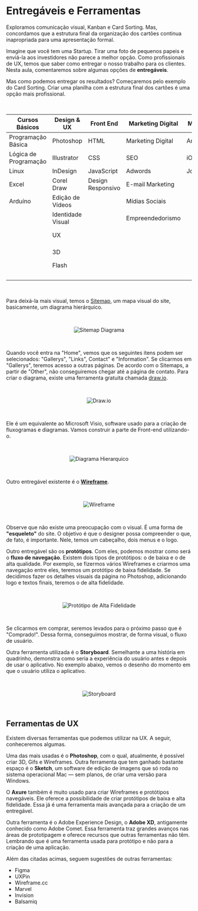 # Entregáveis e Ferramentas

Exploramos comunicação visual, Kanban e Card Sorting. Mas, concordamos que a estrutura final da organização dos cartões continua inapropriada para uma apresentação formal.

Imagine que você tem uma Startup. Tirar uma foto de pequenos papeis e enviá-la aos investidores não parece a melhor opção. Como profissionais de UX, temos que saber como entregar o nosso trabalho para os clientes. Nesta aula, comentaremos sobre algumas opções de **entregáveis**.

Mas como podemos entregar os resultados? Começaremos pelo exemplo do Card Sorting. Criar uma planilha com a estrutura final dos cartões é uma opção mais profissional.

<br>

Cursos Básicos | Design & UX | Front End | Marketing Digital | Mobile | Programação
------------ | ------------- | ------------- | ------------- | ------------- | -------------
Programação Básica | Photoshop | HTML | Marketing Digital | Android | Java
Lógica de Programação | Illustrator | CSS | SEO | iOS | PHP
Linux | InDesign | JavaScript | Adwords | Jogos | C# e .NET
Excel | Corel Draw | Design Responsivo | E-mail Marketing |  | Python
Arduíno | Edição de Vídeos |  | Mídias Sociais |  | Ruby
&nbsp;  | Identidade Visual |  | Empreendedorismo |  | Banco de Dados
&nbsp;  | UX | |  |  | Lógica de Programação
&nbsp;  | 3D |  | | | Programação Básica
&nbsp;  | Flash |  |  |  | Framework
&nbsp;  |  |  |  |  | Infraestrutura
    
<br>

Para deixá-la mais visual, temos o [Sitemap](https://www.xml-sitemaps.com/), um mapa visual do site, basicamente, um diagrama hierárquico.

<br>

<div align="center">

![Sitemap Diagrama](images/sitemap-diagrama.png)

</div>

<br>


Quando você entra na "Home", vemos que os seguintes itens podem ser selecionados: "Gallerys", "Links", Contact" e "Information". Se clicarmos em "Gallerys", teremos acesso a outras páginas. De acordo com o Sitemaps, a partir de "Other", não conseguiremos chegar até a página de contato. Para criar o diagrama, existe uma ferramenta gratuita chamada [draw.io](https://app.diagrams.net/).


<br>

<div align="center">

![Draw.io](images/draw-io.png)

</div>

<br>

Ele é um equivalente ao Microsoft Visio, software usado para a criação de fluxogramas e diagramas. Vamos construir a parte de Front-end utilizando-o.


<br>

<div align="center">

![Diagrama Hierarquico](images/diagrama-hierarquico.png)

</div>

<br>


Outro entregável existente é o [**Wireframe**](https://wireframe.cc/).


<br>

<div align="center">

![Wireframe](images/wireframe.png)

</div>

<br>


Observe que não existe uma preocupação com o visual. É uma forma de **"esqueleto"** do site. O objetivo é que o designer possa compreender o que, de fato, é importante. Nele, temos um cabeçalho, dois menus e o logo.

Outro entregável são os **protótipos**. Com eles, podemos mostrar como será o **fluxo de navegação**. Existem dois tipos de protótipos: o de baixa e o de alta qualidade. Por exemplo, se fizermos vários Wireframes e criarmos uma navegação entre eles, teremos um protótipo de baixa fidelidade. Se decidimos fazer os detalhes visuais da página no Photoshop, adicionando logo e textos finais, teremos o de alta fidelidade.


<br>

<div align="center">

![Protótipo de Alta Fidelidade](images/prototipo-de-alta-fidelidade.png)

</div>

<br>

Se clicarmos em comprar, seremos levados para o próximo passo que é "Comprado!". Dessa forma, conseguimos mostrar, de forma visual, o fluxo de usuário. 

Outra ferramenta utilizada é o **Storyboard**. Semelhante a uma história em quadrinho, demonstra como seria a experiência do usuário antes e depois de usar o aplicativo. No exemplo abaixo, vemos o desenho do momento em que o usuário utiliza o aplicativo.


<br>

<div align="center">

![Storyboard](images/storyboard.jpg)

</div>

<br>

## Ferramentas de UX

Existem diversas ferramentas que podemos utilizar na UX. A seguir, conheceremos algumas.

Uma das mais usadas é o **Photoshop**, com o qual, atualmente, é possível criar 3D, Gifs e Wireframes. Outra ferramenta que tem ganhado bastante espaço é o **Sketch**, um software de edição de imagens que só roda no sistema operacional Mac — sem planos, de criar uma versão para Windows.

O **Axure** também é muito usado para criar Wireframes e protótipos navegáveis. Ele oferece a possibilidade de criar protótipos de baixa e alta fidelidade. Essa já é uma ferramenta mais avançada para a criação de um entregável.

Outra ferramenta é o Adobe Experience Design, o **Adobe XD**, antigamente conhecido como Adobe Comet. Essa ferramenta traz grandes avanços nas áreas de prototipagem e oferece recursos que outras ferramentas não têm. Lembrando que é uma ferramenta usada para protótipo e não para a criação de uma aplicação.

Além das citadas acimas, seguem sugestões de outras ferramentas:

+ Figma
+ UXPin
+ Wireframe.cc
+ Marvel
+ Invision
+ Balsamiq
